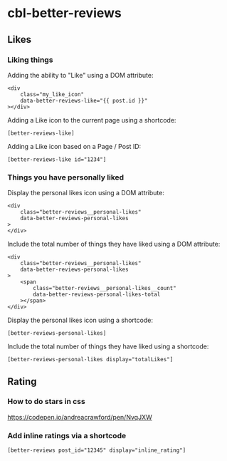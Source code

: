 # cbl-better-reviews

## Likes
### Liking things
Adding the ability to "Like" using a DOM attribute:
```
<div
    class="my_like_icon"
    data-better-reviews-like="{{ post.id }}"
></div>
```

Adding a Like icon to the current page using a shortcode:
```
[better-reviews-like]
```

Adding a Like icon based on a Page / Post ID:
```
[better-reviews-like id="1234"]
```

### Things you have personally liked
Display the personal likes icon using a DOM attribute:
```
<div
    class="better-reviews__personal-likes"
    data-better-reviews-personal-likes
>
</div>
```

Include the total number of things they have liked using a DOM attribute:
```
<div
    class="better-reviews__personal-likes"
    data-better-reviews-personal-likes
>
	<span
        class="better-reviews__personal-likes__count"
        data-better-reviews-personal-likes-total
    ></span>
</div>
```

Display the personal likes icon using a shortcode:
```
[better-reviews-personal-likes]
```

Include the total number of things they have liked using a shortcode:
```
[better-reviews-personal-likes display="totalLikes"]
```

## Rating

### How to do stars in css
https://codepen.io/andreacrawford/pen/NvqJXW

### Add inline ratings via a shortcode
```
[better-reviews post_id="12345" display="inline_rating"]
```
